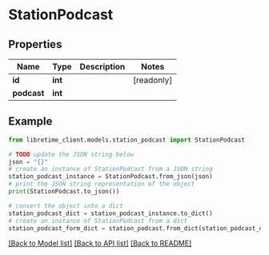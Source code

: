 # StationPodcast


## Properties

Name | Type | Description | Notes
------------ | ------------- | ------------- | -------------
**id** | **int** |  | [readonly] 
**podcast** | **int** |  | 

## Example

```python
from libretime_client.models.station_podcast import StationPodcast

# TODO update the JSON string below
json = "{}"
# create an instance of StationPodcast from a JSON string
station_podcast_instance = StationPodcast.from_json(json)
# print the JSON string representation of the object
print(StationPodcast.to_json())

# convert the object into a dict
station_podcast_dict = station_podcast_instance.to_dict()
# create an instance of StationPodcast from a dict
station_podcast_form_dict = station_podcast.from_dict(station_podcast_dict)
```
[[Back to Model list]](../README.md#documentation-for-models) [[Back to API list]](../README.md#documentation-for-api-endpoints) [[Back to README]](../README.md)


